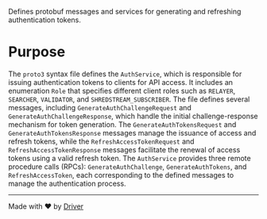 <!--------------------------------------------------------------------------------->
<!-- IMPORTANT: This file is auto-generated by Driver (https://driver.ai). -------->
<!-- Manual edits may be overwritten on future commits. --------------------------->
<!--------------------------------------------------------------------------------->

Defines protobuf messages and services for generating and refreshing authentication tokens.

# Purpose
The `proto3` syntax file defines the `AuthService`, which is responsible for issuing authentication tokens to clients for API access. It includes an enumeration `Role` that specifies different client roles such as `RELAYER`, `SEARCHER`, `VALIDATOR`, and `SHREDSTREAM_SUBSCRIBER`. The file defines several messages, including `GenerateAuthChallengeRequest` and `GenerateAuthChallengeResponse`, which handle the initial challenge-response mechanism for token generation. The `GenerateAuthTokensRequest` and `GenerateAuthTokensResponse` messages manage the issuance of access and refresh tokens, while the `RefreshAccessTokenRequest` and `RefreshAccessTokenResponse` messages facilitate the renewal of access tokens using a valid refresh token. The `AuthService` provides three remote procedure calls (RPCs): `GenerateAuthChallenge`, `GenerateAuthTokens`, and `RefreshAccessToken`, each corresponding to the defined messages to manage the authentication process.

---
Made with ❤️ by [Driver](https://www.driver.ai/)